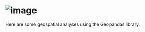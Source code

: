 # ![image](https://github.com/user-attachments/assets/a4c8490d-0219-471a-bfad-1d36ae7f8e7d)
Here are some geospatial analyses using the Geopandas library.
